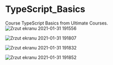 # TypeScript_Basics
Course TypeScript Basics from Ultimate Courses.
![Zrzut ekranu 2021-01-31 191556](https://user-images.githubusercontent.com/44413511/106393817-68220a80-63f9-11eb-9ea3-24bdfeb25e22.png)

![Zrzut ekranu 2021-01-31 191807](https://user-images.githubusercontent.com/44413511/106393843-8e47aa80-63f9-11eb-9358-bae9b4d5f678.png)

![Zrzut ekranu 2021-01-31 191832](https://user-images.githubusercontent.com/44413511/106393847-91429b00-63f9-11eb-9ca1-11fced0bbb76.png)

![Zrzut ekranu 2021-01-31 191852](https://user-images.githubusercontent.com/44413511/106393850-94d62200-63f9-11eb-91fa-adfe798e2b74.png)
